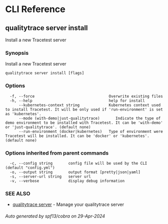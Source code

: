 # CLI Reference
## qualitytrace server install

Install a new Tracetest server

### Synopsis

Install a new Tracetest server

```
qualitytrace server install [flags]
```

### Options

```
  -f, --force                                 Overwrite existing files
  -h, --help                                  help for install
      --kubernetes-context string             Kubernetes context used to install Tracetest. It will be only used if 'run-environment' is set as 'kubernetes'.
      --mode (with-demo|just-qualitytrace)       Indicate the type of demo environment to be installed with Tracetest. It can be 'with-demo' or 'just-qualitytrace'. (default none)
      --run-environment (docker|kubernetes)   Type of environment were Tracetest will be installed. It can be 'docker' or 'kubernetes'. (default none)
```

### Options inherited from parent commands

```
  -c, --config string       config file will be used by the CLI (default "config.yml")
  -o, --output string       output format [pretty|json|yaml]
  -s, --server-url string   server url
  -v, --verbose             display debug information
```

### SEE ALSO

* [qualitytrace server](qualitytrace_server.md)	 - Manage your qualitytrace server

###### Auto generated by spf13/cobra on 29-Apr-2024
